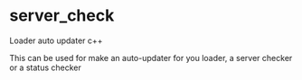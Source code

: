 # server_check
Loader auto updater c++

This can be used for make an auto-updater for you loader, a server checker or a status checker
